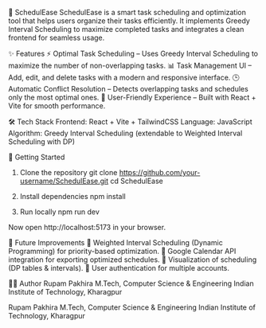 📅 SchedulEase
SchedulEase is a smart task scheduling and optimization tool that helps users organize their tasks efficiently. It implements Greedy Interval Scheduling to maximize completed tasks and integrates a clean frontend for seamless usage.

✨ Features
⚡ Optimal Task Scheduling – Uses Greedy Interval Scheduling to maximize the number of non-overlapping tasks.
📊 Task Management UI – Add, edit, and delete tasks with a modern and responsive interface.
🕒 Automatic Conflict Resolution – Detects overlapping tasks and schedules only the most optimal ones.
🎯 User-Friendly Experience – Built with React + Vite for smooth performance.

🛠️ Tech Stack
Frontend: React + Vite + TailwindCSS
Language: JavaScript
Algorithm: Greedy Interval Scheduling (extendable to Weighted Interval Scheduling with DP)

🚀 Getting Started
1. Clone the repository
git clone https://github.com/your-username/SchedulEase.git
cd SchedulEase

2. Install dependencies
npm install

3. Run locally
npm run dev


Now open http://localhost:5173
in your browser.

📌 Future Improvements
🔹 Weighted Interval Scheduling (Dynamic Programming) for priority-based optimization.
🔹 Google Calendar API integration for exporting optimized schedules.
🔹 Visualization of scheduling (DP tables & intervals).
🔹 User authentication for multiple accounts.


👨‍💻 Author
Rupam Pakhira
M.Tech, Computer Science & Engineering
Indian Institute of Technology, Kharagpur

Rupam Pakhira
M.Tech, Computer Science & Engineering
Indian Institute of Technology, Kharagpur
